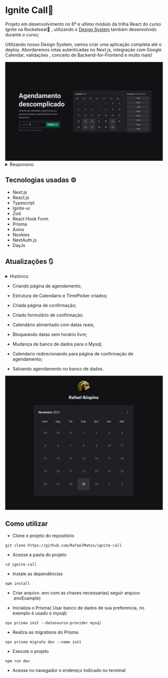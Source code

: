 # Ignite Call📅

Projeto em desenvolvimento no 6º e ultimo módulo da trilha React do curso Ignite na Rocketseat🚀 , utilizando o <a href="https://github.com/RafaelMatos/design-system2" target="_blank">Design System</a> também desenvolvido durante o curso;

Utilizando nosso Design System, vamos criar uma aplicação completa até o deploy. Abordaremos rotas autenticadas no Next.js, integração com Google Calendar, validações , conceito de Backend-for-Frontend e muito mais!

<img src='./src/assets/tela.gif' alt='gif da tela da aplicação Ignite Call'>

<details>
    <summary>Responsivo</summary>
    <img src='./src/assets/responsive.png' alt='print da tela da aplicação Ignite Call'>
</details>

## Tecnologias usadas ⚙

- Next.js
- React.js
- Typescript
- Ignite-ui
- Zod
- React Hook Form
- Prisma
- Axios
- Nookies
- NextAuth.js
- DayJs

## Atualizações 🔃

  <details>
    <summary>Histórico</summary>

      - Adicionado a configuração pageExtensions do Next.js;

      - Começando a construção do componente Home;

      - Adicionando componente ClaimUsernameForm à Home;

      - Adicionada validação com zod em ClaimUsernameForm;

      - Construindo página de registro;

      - Salvando usuário no banco utilizando o Prisma;

      - Utilizando o Nookies para pegar nos cookies os dados de usuário salvo;

      - Construindo página de conexão com Google Calendar;

      - Fazendo autenticação oAuth2 para acessar APIs do Google  utilizando o NextAuth.js;

      - Criado um novo Prisma Adapter para o NextAuth;

      - Finalizado autenticação com Google, com permissão ao Calendar.

      - Criada página de intervalo de horários;

      - Adicionada validação do checkbox;

      - Adicionada validação do input de horario inicial e final;

      - Salvando intervalo de horário em banco de dados;

      - Criada pagina de atualização do usuário;

      - Salvando bio do usuário no banco de dados.

    
</details>

  - Criando página de agendamento;

  - Estrutura de Calendario e TimePicker criados;

  - Criada página de confirmação;

  - Criado formulário de confirmação.

  - Calendário alimentado com datas reais;

  - Bloqueando datas sem horário livre;

  - Mudança de banco de dados para o Mysql;

  - Calendario redirecionando para página de confirmação de agendamento;

  - Salvando agendamento no banco de dados.

  <img src='./src/assets/update.gif' alt='gif da tela da aplicação Ignite Call'>
  
  

## Como utilizar

- Clone o projeto do repositório

```
git clone https://github.com/RafaelMatos/ignite-call
```

- Acesse a pasta do projeto

```
cd ignite-call
```

- Instale as dependências

```
npm install
```
- Criar arquivo .env com as chaves necessarias( seguir arquivo .envExample)

- Inicializa o Prisma( Usar banco de dados de sua preferencia, no exemplo é usado o mysql)

```
npx prisma init --datasource-provider mysql
```
- Realiza as migrations do Prisma

```
npx prisma migrate dev --name init
```

- Execute o projeto

```
npm run dev
```

- Acesse no navegador o endereço indicado no terminal
